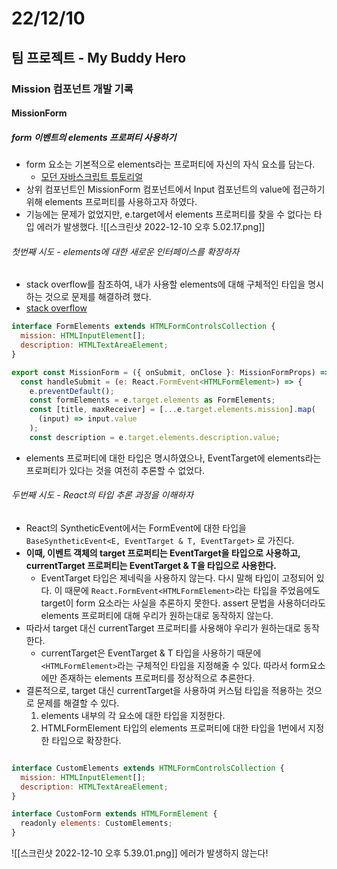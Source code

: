 # 22/12/10

## 팀 프로젝트 - My Buddy Hero

### Mission 컴포넌트 개발 기록

#### MissionForm

##### form 이벤트의 elements 프로퍼티 사용하기
- form 요소는 기본적으로 elements라는 프로퍼티에 자신의 자식 요소를 담는다.
	- [모던 자바스크립트 튜토리얼](https://ko.javascript.info/form-elements)
- 상위 컴포넌트인 MissionForm 컴포넌트에서 Input 컴포넌트의 value에 접근하기 위해 elements 프로퍼티를 사용하고자 하였다.
- 기능에는 문제가 없었지만, e.target에서 elements 프로퍼티를 찾을 수 없다는 타입 에러가 발생했다.
	![[스크린샷 2022-12-10 오후 5.02.17.png]]

###### 첫번째 시도 - elements에 대한 새로운 인터페이스를 확장하자

- stack overflow를 참조하여, 내가 사용할 elements에 대해 구체적인 타입을 명시하는 것으로 문제를 해결하려 했다.
- [stack overflow](https://stackoverflow.com/questions/29907163/how-to-work-with-form-elements-in-typescript)

```jsx
interface FormElements extends HTMLFormControlsCollection {
  mission: HTMLInputElement[];
  description: HTMLTextAreaElement;
}

export const MissionForm = ({ onSubmit, onClose }: MissionFormProps) => {
  const handleSubmit = (e: React.FormEvent<HTMLFormElement>) => {
    e.preventDefault();
    const formElements = e.target.elements as FormElements;
    const [title, maxReceiver] = [...e.target.elements.mission].map(
      (input) => input.value
    );
    const description = e.target.elements.description.value;
```

- elements 프로퍼티에 대한 타입은 명시하였으나, EventTarget에 elements라는 프로퍼티가 있다는 것을 여전히 추론할 수 없었다. 

###### 두번째 시도 - React의 타입 추론 과정을 이해하자

- React의 SyntheticEvent에서는 FormEvent에 대한 타입을 `BaseSyntheticEvent<E, EventTarget & T, EventTarget>` 로 가진다.
- **이때, 이벤트 객체의 target 프로퍼티는 EventTarget을 타입으로 사용하고, currentTarget 프로퍼티는  EventTarget & T을 타입으로 사용한다.**
	- EventTarget 타입은 제네릭을 사용하지 않는다. 다시 말해 타입이 고정되어 있다. 이 때문에 `React.FormEvent<HTMLFormElement>`라는 타입을 주었음에도 target이 form 요소라는 사실을 추론하지 못한다. assert 문법을 사용하더라도 elements 프로퍼티에 대해 우리가 원하는대로 동작하지 않는다.
- 따라서 target 대신 currentTarget 프로퍼티를 사용해야 우리가 원하는대로 동작한다.
	- currentTarget은 EventTarget & T 타입을 사용하기 때문에 `<HTMLFormElement>`라는 구체적인 타입을 지정해줄 수 있다. 따라서 form요소에만 존재하는 elements 프로퍼티를 정상적으로 추론한다.
- 결론적으로, target 대신 currentTarget을 사용하여 커스텀 타입을 적용하는 것으로 문제를 해결할 수 있다.
	1. elements 내부의 각 요소에 대한 타입을 지정한다.
	2. HTMLFormElement 타입의 elements 프로퍼티에 대한 타입을 1번에서 지정한 타입으로 확장한다.

```jsx

interface CustomElements extends HTMLFormControlsCollection {
  mission: HTMLInputElement[];
  description: HTMLTextAreaElement;
}

interface CustomForm extends HTMLFormElement {
  readonly elements: CustomElements;
}
```

![[스크린샷 2022-12-10 오후 5.39.01.png]]
에러가 발생하지 않는다!